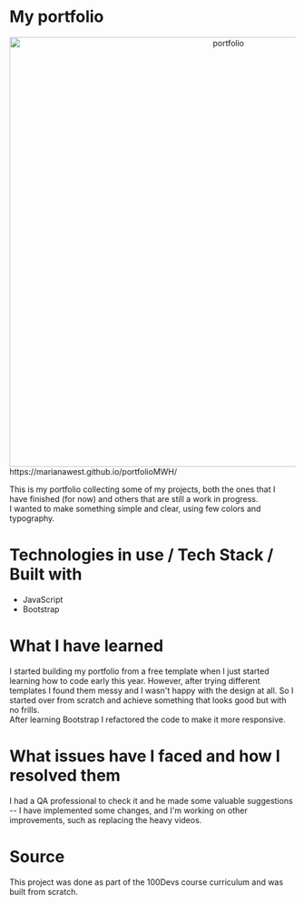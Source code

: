 
# My portfolio

<img style="text-align: center" width="756" alt="portfolio" src="https://user-images.githubusercontent.com/97693233/200001000-84616a82-337c-46d7-96d5-f5efc0019f22.PNG">   
https://marianawest.github.io/portfolioMWH/

This is my portfolio collecting some of my projects, both the ones that I have finished (for now) and others that are still a work in progress.   
I wanted to make something simple and clear, using few colors and typography. 

# Technologies in use / Tech Stack / Built with

- JavaScript
- Bootstrap

# What I have learned

I started building my portfolio from a free template when I just started learning how to code early this year. However, after trying different templates I found them messy and I wasn't happy with the design at all. So I started over from scratch and achieve something that looks good but with no frills.  
After learning Bootstrap I refactored the code to make it more responsive. 

# What issues have I faced and how I resolved them

I had a QA professional to check it and he made some valuable suggestions -- I have implemented some changes, and I'm working on other improvements, such as replacing the heavy videos.  

# Source

This project was done as part of the 100Devs course curriculum and was built from scratch. 



